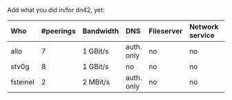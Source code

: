 Add what you did in/for dn42, yet:

| Who     | #peerings | Bandwidth | DNS | Fileserver | Network service | Website   |
|:------- |:--------- |:--------- |:--- |:---------- |:--------------- |:--------- |
| allo    | 7 | 1 GBit/s          | auth. only | no  | no              | yes |
| stv0g   | 8 | 1 GBit/s          | no  | no         | no              | [yes](https://dev.0l.dn42)  |
| fsteinel| 2 | 2 MBit/s          | auth. only | no  | no              | [yes](http://www.flonet.dn42) |
